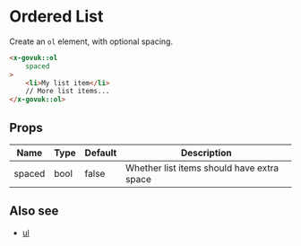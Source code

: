 # Ordered List

Create an `ol` element, with optional spacing.

```html
<x-govuk::ol
    spaced
>
    <li>My list item</li>
    // More list items...
</x-govuk::ol>
```

## Props

| Name     | Type | Default | Description |
| -------- | ---- | ------- | ----------- |
| spaced   | bool | false   | Whether list items should have extra space |

## Also see
* [ul](ul.md)
